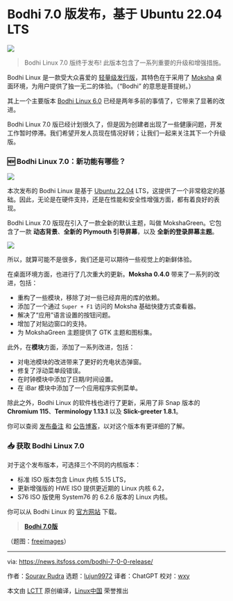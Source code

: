[#]: subject: "Bodhi 7.0 Releases Based on Ubuntu 22.04 LTS With Desktop Enhancements"
[#]: via: "https://news.itsfoss.com/bodhi-7-0-0-release/"
[#]: author: "Sourav Rudra https://news.itsfoss.com/author/sourav/"
[#]: collector: "lujun9972"
[#]: translator: "ChatGPT"
[#]: reviewer: "wxy"
[#]: publisher: "wxy"
[#]: url: "https://linux.cn/article-16128-1.html"

Bodhi 7.0 版发布，基于 Ubuntu 22.04 LTS
======

![][0]

> Bodhi Linux 7.0 版终于发布! 此版本包含了一系列重要的升级和增强措施。

Bodhi Linux 是一款受大众喜爱的 [轻量级发行版][1]，其特色在于采用了 [Moksha][2] 桌面环境，为用户提供了独一无二的体验。（“Bodhi” 的意思是菩提树。）

其上一个主要版本 [Bodhi Linux 6.0][3] 已经是两年多前的事情了，它带来了显著的改进。

Bodhi Linux 7.0 版已经计划很久了，但是因为创建者出现了一些健康问题，开发工作暂时停滞。我们希望开发人员现在情况好转；让我们一起来关注其下一个升级版。

### 🆕 Bodhi Linux 7.0：新功能有哪些？

![][4]

本次发布的 Bodhi Linux 是基于 [Ubuntu 22.04][5] LTS，这提供了一个非常稳定的基础。因此，无论是在硬件支持，还是在性能和安全性增强方面，都有着良好的表现。

Bodhi Linux 7.0 版现在引入了一款全新的默认主题，叫做 MokshaGreen。它包含了一款 **动态背景**、**全新的 Plymouth 引导屏幕**，以及 **全新的登录屏幕主题**。

![][6]

所以，就算可能不是很多，我们还是可以期待一些视觉上的新鲜体验。

在桌面环境方面，也进行了几次重大的更新。**Moksha 0.4.0** 带来了一系列的改进，包括：

* 重构了一些模块，移除了对一些已经弃用的库的依赖。
* 添加了一个通过 `Super + F1` 访问的 Moksha 基础快捷方式查看器。
* 解决了“应用”语言设置的按钮问题。
* 增加了对贴边窗口的支持。
* 为 MokshaGreen 主题提供了 GTK 主题和图标集。

此外，在**模块**方面，添加了一系列改进，包括：

* 对电池模块的改进带来了更好的充电状态弹窗。
* 修复了浮动菜单段错误。
* 在时钟模块中添加了日期/时间设置。
* 在 iBar 模块中添加了一个应用程序实例菜单。

除此之外，Bodhi Linux 的软件栈也进行了更新，采用了非 Snap 版本的 **Chromium 115**、**Terminology 1.13.1** 以及 **Slick-greeter 1.8.1**。

你可以查阅 [发布备注][8] 和 [公告博客][9]，以对这个版本有更详细的了解。

### 📥 获取 Bodhi Linux 7.0

对于这个发布版本，可选择三个不同的内核版本：

* 标准 ISO 版本包含 Linux 内核 5.15 LTS，
* 更新增强版的 HWE ISO 提供更近期的 Linux 内核 6.2，
* S76 ISO 版使用 System76 的 6.2.6 版本的 Linux 内核。

你可以从 Bodhi Linux 的 [官方网站][10] 下载。

> **[Bodhi 7.0版][10]**

（题图：[freeimages](https://www.freeimages.com/photo/bodhi-leaf-1392651)）

--------------------------------------------------------------------------------

via: https://news.itsfoss.com/bodhi-7-0-0-release/

作者：[Sourav Rudra][a]
选题：[lujun9972][b]
译者：ChatGPT
校对：[wxy](https://github.com/wxy)

本文由 [LCTT](https://github.com/LCTT/TranslateProject) 原创编译，[Linux中国](https://linux.cn/) 荣誉推出

[a]: https://news.itsfoss.com/author/sourav/
[b]: https://github.com/lujun9972
[1]: https://itsfoss.com/lightweight-linux-beginners/?ref=news.itsfoss.com
[2]: https://itsfoss.com/bodhi-linux-introduces-moksha-desktop/?ref=news.itsfoss.com
[3]: https://news.itsfoss.com/bodhi-linux-6-release/
[4]: https://news.itsfoss.com/content/images/2023/05/Bodhi_Linux_7.0_1.jpg
[5]: https://news.itsfoss.com/ubuntu-22-04-release/
[6]: https://news.itsfoss.com/content/images/2023/05/Bodhi_Linux_7.0_2.jpg
[7]: https://itsfoss.com/content/images/size/w256h256/2022/12/android-chrome-192x192.png
[8]: https://www.bodhilinux.com/release/7-0-0/?ref=news.itsfoss.com
[9]: https://www.bodhilinux.com/2023/08/21/introducing-bodhi-linux-7-0-a-landmark-release/?ref=news.itsfoss.com
[10]: https://www.bodhilinux.com/download/?ref=news.itsfoss.com
[11]: https://linuxhandbook.com/tag/bash-beginner/
[12]: https://itsfoss.community/
[13]: https://itsfoss.com/newsletter/
[0]: https://img.linux.net.cn/data/attachment/album/202308/25/151230vhje4klje2z82tz8.jpg